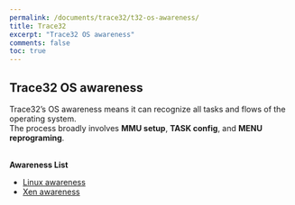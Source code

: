 ```yaml
---
permalink: /documents/trace32/t32-os-awareness/
title: Trace32
excerpt: "Trace32 OS awareness"
comments: false
toc: true
---
```



## Trace32 OS awareness

Trace32’s OS awareness means it can recognize all tasks and flows of the operating system.<br>
The process broadly involves <B>MMU setup</B>, <B>TASK config</B>, and <B>MENU reprograming</B>.<br>
<br>

<B>Awareness List</B><br>

- [Linux awareness](/documents/trace32/t32-linux-awareness)<br>
- [Xen awareness](/documents/trace32/t32-xen-awareness)<br>
